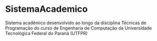 # SistemaAcademico
Sistema acadêmico desenvolvido ao longo da disciplina Técnicas de Programação do curso de Engenharia de Computação da Universidade Tecnológica Federal do Paraná (UTFPR)
